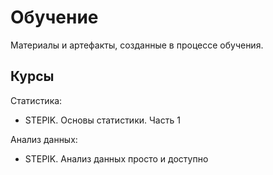 # Обучение

Материалы и артефакты, созданные в процессе обучения.


## Курсы

Статистика:

- STEPIK. Основы статистики. Часть 1


Анализ данных:

- STEPIK. Анализ данных просто и доступно
